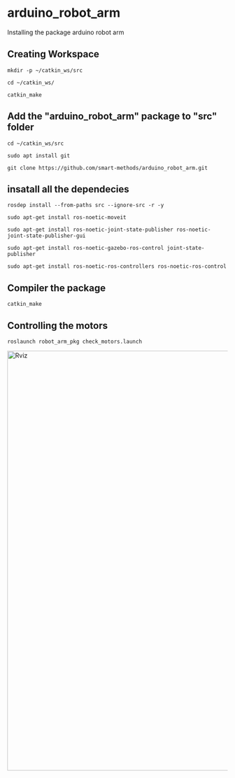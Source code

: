# arduino_robot_arm
Installing the package arduino robot arm

## Creating Workspace 
```
mkdir -p ~/catkin_ws/src

cd ~/catkin_ws/

catkin_make

```

## Add the "arduino_robot_arm" package to "src" folder

```
cd ~/catkin_ws/src

sudo apt install git

git clone https://github.com/smart-methods/arduino_robot_arm.git 

```
## insatall all the dependecies
```
rosdep install --from-paths src --ignore-src -r -y

sudo apt-get install ros-noetic-moveit

sudo apt-get install ros-noetic-joint-state-publisher ros-noetic-joint-state-publisher-gui

sudo apt-get install ros-noetic-gazebo-ros-control joint-state-publisher

sudo apt-get install ros-noetic-ros-controllers ros-noetic-ros-control
```
## Compiler the package
```
catkin_make
```
## Controlling the motors
```
roslaunch robot_arm_pkg check_motors.launch
```
<img width="960" alt="Rviz" src="https://user-images.githubusercontent.com/108360083/183287976-ef818ac6-177e-4234-81fd-06e4428640db.png">


